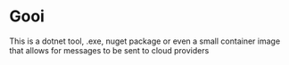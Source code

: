 # Gooi
This is a dotnet tool, .exe, nuget  package or even a small container image that allows for messages to be sent to cloud providers
